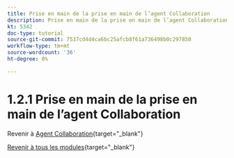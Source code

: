 ```yaml
---
title: Prise en main de la prise en main de l’agent Collaboration
description: Prise en main de la prise en main de l’agent Collaboration
kt: 5342
doc-type: tutorial
source-git-commit: 7537cd4d4ca6bc25afcb8f61a736498b0c297850
workflow-type: tm+mt
source-wordcount: '36'
ht-degree: 0%

---
```


# 1.2.1 Prise en main de la prise en main de l’agent Collaboration

Revenir à [Agent Collaboration](./agentcollaboration.md){target="_blank"}

[Revenir à tous les modules](./../../../overview.md){target="_blank"}